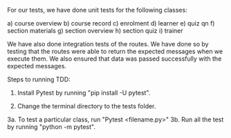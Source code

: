 For our tests, we have done unit tests for the following classes:

a) course overview
b) course record
c) enrolment
d) learner
e) quiz qn
f) section materials
g) section overview
h) section quiz
i) trainer

We have also done integration tests of the routes. We have done so by testing that the routes were able to return the expected messages when we execute them. We also ensured that data was passed successfully with the expected messages.

Steps to running TDD:

1. Install Pytest by running "pip install -U pytest".

2. Change the terminal directory to the tests folder.

3a. To test a particular class, run "Pytest <filename.py>"
3b. Run all the test by running "python -m pytest".
